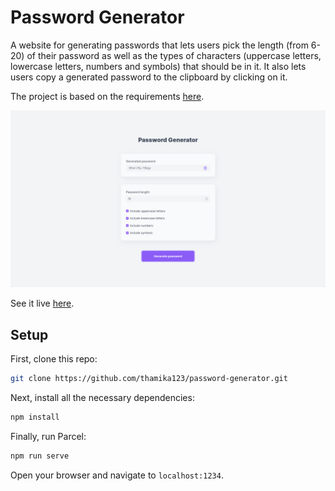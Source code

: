 # Password Generator

A website for generating passwords that lets users pick the length (from 6-20)
of their password as well as the types of characters (uppercase letters,
lowercase letters, numbers and symbols) that should be in it. It also lets
users copy a generated password to the clipboard by clicking on it.

The project is
based on the requirements
[here](https://github.com/florinpop17/app-ideas/blob/master/Projects/2-Intermediate/Password-Generator.md).

![](screenshot.png)

See it live [here](https://react-passwd-gen.netlify.app/).

## Setup

First, clone this repo:

```bash
git clone https://github.com/thamika123/password-generator.git
```

Next, install all the necessary dependencies:

```bash
npm install
```

Finally, run Parcel:

```bash
npm run serve
```

Open your browser and navigate to `localhost:1234`.
